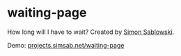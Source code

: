 waiting-page
========

How long will I have to wait? Created by [Simon Sablowski](http://www.simsab.net).

Demo: [projects.simsab.net/waiting-page](http://projects.simsab.net/waiting-page)
